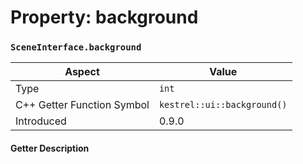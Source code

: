 
# Property: background
### `SceneInterface.background`

| Aspect | Value |
| --- | --- |
| Type | `int` |
| C++ Getter Function Symbol | `kestrel::ui::background()` |
| Introduced | 0.9.0 |

#### Getter Description

